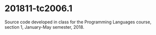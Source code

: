 # 201811-tc2006.1
Source code developed in class for the Programming Languages course, section 1, January-May semester, 2018.

